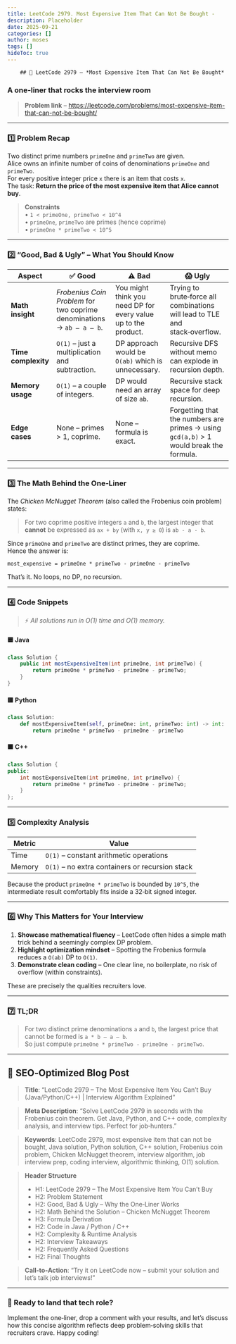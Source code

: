 ```yaml
---
title: LeetCode 2979. Most Expensive Item That Can Not Be Bought - 
description: Placeholder
date: 2025-09-21
categories: []
author: moses
tags: []
hideToc: true
---
```

        ## 📌 LeetCode 2979 – *Most Expensive Item That Can Not Be Bought*  
### A one‑liner that rocks the interview room

> **Problem link** – <https://leetcode.com/problems/most-expensive-item-that-can-not-be-bought/>

---

### 1️⃣ Problem Recap

Two distinct prime numbers `primeOne` and `primeTwo` are given.  
Alice owns an infinite number of coins of denominations `primeOne` and `primeTwo`.  
For every positive integer price `x` there is an item that costs `x`.  
The task: **Return the price of the most expensive item that Alice cannot buy**.

> **Constraints**  
> • `1 < primeOne, primeTwo < 10^4`  
> • `primeOne`, `primeTwo` are primes (hence coprime)  
> • `primeOne * primeTwo < 10^5`

---

### 2️⃣ “Good, Bad & Ugly” – What You Should Know

| Aspect | ✅ Good | ⚠️ Bad | 😱 Ugly |
|--------|--------|--------|---------|
| **Math insight** | *Frobenius Coin Problem* for two coprime denominations → `ab – a – b`. | You might think you need DP for every value up to the product. | Trying to brute‑force all combinations will lead to TLE and stack‑overflow. |
| **Time complexity** | `O(1)` – just a multiplication and subtraction. | DP approach would be `O(ab)` which is unnecessary. | Recursive DFS without memo can explode in recursion depth. |
| **Memory usage** | `O(1)` – a couple of integers. | DP would need an array of size `ab`. | Recursive stack space for deep recursion. |
| **Edge cases** | None – primes > 1, coprime. | None – formula is exact. | Forgetting that the numbers are primes → using `gcd(a,b)` > 1 would break the formula. |

---

### 3️⃣ The Math Behind the One‑Liner

The *Chicken McNugget Theorem* (also called the Frobenius coin problem) states:

> For two coprime positive integers `a` and `b`, the largest integer that **cannot** be expressed as `ax + by` (with `x, y ≥ 0`) is `ab - a - b`.

Since `primeOne` and `primeTwo` are distinct primes, they are coprime.  
Hence the answer is:

```
most_expensive = primeOne * primeTwo - primeOne - primeTwo
```

That’s it. No loops, no DP, no recursion.

---

### 4️⃣ Code Snippets

> ⚡️ *All solutions run in O(1) time and O(1) memory.*

#### 🟦 Java

```java
class Solution {
    public int mostExpensiveItem(int primeOne, int primeTwo) {
        return primeOne * primeTwo - primeOne - primeTwo;
    }
}
```

#### 🟨 Python

```python
class Solution:
    def mostExpensiveItem(self, primeOne: int, primeTwo: int) -> int:
        return primeOne * primeTwo - primeOne - primeTwo
```

#### 🟧 C++

```cpp
class Solution {
public:
    int mostExpensiveItem(int primeOne, int primeTwo) {
        return primeOne * primeTwo - primeOne - primeTwo;
    }
};
```

---

### 5️⃣ Complexity Analysis

| Metric | Value |
|--------|-------|
| Time   | `O(1)` – constant arithmetic operations |
| Memory | `O(1)` – no extra containers or recursion stack |

Because the product `primeOne * primeTwo` is bounded by `10^5`, the intermediate result comfortably fits inside a 32‑bit signed integer.

---

### 6️⃣ Why This Matters for Your Interview

1. **Showcase mathematical fluency** – LeetCode often hides a simple math trick behind a seemingly complex DP problem.  
2. **Highlight optimization mindset** – Spotting the Frobenius formula reduces a `O(ab)` DP to `O(1)`.  
3. **Demonstrate clean coding** – One clear line, no boilerplate, no risk of overflow (within constraints).

These are precisely the qualities recruiters love.

---

### 7️⃣ TL;DR

> For two distinct prime denominations `a` and `b`, the largest price that cannot be formed is `a * b – a – b`.  
> So just compute `primeOne * primeTwo - primeOne - primeTwo`.

---

## 🎉 SEO‑Optimized Blog Post

> **Title**: “LeetCode 2979 – The Most Expensive Item You Can’t Buy (Java/Python/C++) | Interview Algorithm Explained”

> **Meta Description**: “Solve LeetCode 2979 in seconds with the Frobenius coin theorem. Get Java, Python, and C++ code, complexity analysis, and interview tips. Perfect for job‑hunters.”

> **Keywords**: LeetCode 2979, most expensive item that can not be bought, Java solution, Python solution, C++ solution, Frobenius coin problem, Chicken McNugget theorem, interview algorithm, job interview prep, coding interview, algorithmic thinking, O(1) solution.

> **Header Structure**  
> - H1: LeetCode 2979 – The Most Expensive Item You Can’t Buy  
> - H2: Problem Statement  
> - H2: Good, Bad & Ugly – Why the One‑Liner Works  
> - H2: Math Behind the Solution – Chicken McNugget Theorem  
> - H3: Formula Derivation  
> - H2: Code in Java / Python / C++  
> - H2: Complexity & Runtime Analysis  
> - H2: Interview Takeaways  
> - H2: Frequently Asked Questions  
> - H2: Final Thoughts

> **Call‑to‑Action**: “Try it on LeetCode now – submit your solution and let’s talk job interviews!”

--- 

### 🚀 Ready to land that tech role?

Implement the one‑liner, drop a comment with your results, and let’s discuss how this concise algorithm reflects deep problem‑solving skills that recruiters crave. Happy coding!